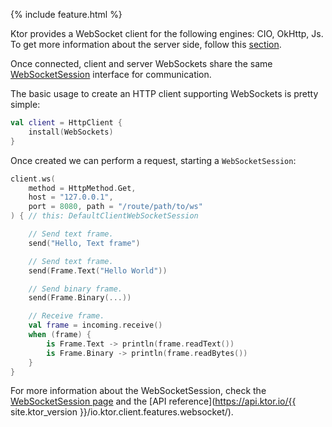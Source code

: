 [//]: # (title: WebSockets)
[//]: # (category: clients)
[//]: # (permalink: /clients/websockets.html)
[//]: # (caption: WebSockets)
[//]: # (feature: feature)
[//]: # (artifact: io.ktor)
[//]: # (class: io.ktor.client.features.websocket.WebSockets)
[//]: # (ktor_version_review: 1.2.0)

{% include feature.html %}

Ktor provides a WebSocket client for the following engines: CIO, OkHttp, Js. To get more information about the server side, follow this [section](/servers/features/websockets.html).

Once connected, client and server WebSockets share the same [WebSocketSession](/servers/features/websockets.html#WebSocketSession)
interface for communication.

The basic usage to create an HTTP client supporting WebSockets is pretty simple:

```kotlin
val client = HttpClient {
    install(WebSockets)
}
```

Once created we can perform a request, starting a `WebSocketSession`:

```kotlin
client.ws(
    method = HttpMethod.Get,
    host = "127.0.0.1",
    port = 8080, path = "/route/path/to/ws"
) { // this: DefaultClientWebSocketSession

    // Send text frame.
    send("Hello, Text frame")

    // Send text frame.
    send(Frame.Text("Hello World"))

    // Send binary frame.
    send(Frame.Binary(...))

    // Receive frame.
    val frame = incoming.receive()
    when (frame) {
        is Frame.Text -> println(frame.readText())
        is Frame.Binary -> println(frame.readBytes())
    }
}
```

For more information about the WebSocketSession, check the [WebSocketSession page](/servers/features/websockets.html#WebSocketSession) and the [API reference](https://api.ktor.io/{{ site.ktor_version }}/io.ktor.client.features.websocket/).